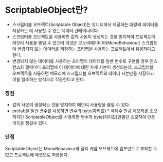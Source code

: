 # ScriptableObject란?
- 스크립터블 오브젝트(Scriptable Object)는 유니티에서 제공하는 대량의 데이터를 저장하는 데 사용할 수 있는 데이터 컨테이너이다.
- 스크립터블 오브젝트를 사용하면 값의 사본이 생성되는 것을 방지하여 프로젝트의 메모리 사용을 줄일 수 있으며 이것은 모노비헤이비어(MonoBehaviour) 스크립트에 변경되지 않는 데이터를 저장하는 프리팹을 사용하는 프로젝트에서 유용하다고 한다.
- 변경되지 않는 데이터를 사용하는 프리팹의 데이터를 일반 변수로 구현할 경우 인스턴스화 할때마다 프리펩에 이 데이터에 대한 자체 사본이 생성되는데, 스크립터블 오브젝트를 사용하면 메모리에 스크립터블 오브젝트의 데이터 사본만을 저장하고 이를 참조하는 방식으로 작동한다고 한다.

### 장점 
- 값의 사본이 생성되는 것을 방지하여 메모리 사용량을 줄일 수 있다.
- prefab을 일반 변수를 사용하면 변수의 byte(자리값) * 객체수 만큼 메모리를 소모하지만 ScriptableObject를 사용하면 변수의 byte(자리값)만큼만 소모하여 만은 이득을 챙길수 있다.

### 단점
ScriptableObject는 MonoBehaviour와 달리 게임 오브젝트에 컴포넌트로 부착할 수 없고 프로젝트에 에셋으로 저장된다.
